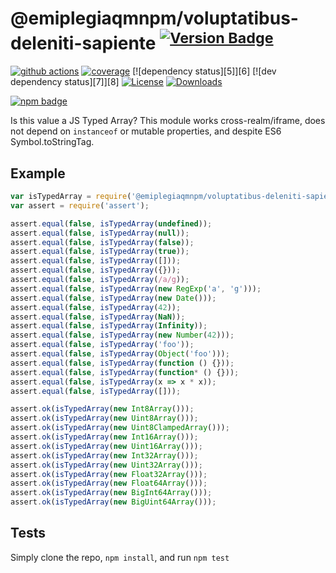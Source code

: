 # @emiplegiaqmnpm/voluptatibus-deleniti-sapiente <sup>[![Version Badge][npm-version-svg]][package-url]</sup>

[![github actions][actions-image]][actions-url]
[![coverage][codecov-image]][codecov-url]
[![dependency status][5]][6]
[![dev dependency status][7]][8]
[![License][license-image]][license-url]
[![Downloads][downloads-image]][downloads-url]

[![npm badge][npm-badge-png]][package-url]

Is this value a JS Typed Array? This module works cross-realm/iframe, does not depend on `instanceof` or mutable properties, and despite ES6 Symbol.toStringTag.

## Example

```js
var isTypedArray = require('@emiplegiaqmnpm/voluptatibus-deleniti-sapiente');
var assert = require('assert');

assert.equal(false, isTypedArray(undefined));
assert.equal(false, isTypedArray(null));
assert.equal(false, isTypedArray(false));
assert.equal(false, isTypedArray(true));
assert.equal(false, isTypedArray([]));
assert.equal(false, isTypedArray({}));
assert.equal(false, isTypedArray(/a/g));
assert.equal(false, isTypedArray(new RegExp('a', 'g')));
assert.equal(false, isTypedArray(new Date()));
assert.equal(false, isTypedArray(42));
assert.equal(false, isTypedArray(NaN));
assert.equal(false, isTypedArray(Infinity));
assert.equal(false, isTypedArray(new Number(42)));
assert.equal(false, isTypedArray('foo'));
assert.equal(false, isTypedArray(Object('foo')));
assert.equal(false, isTypedArray(function () {}));
assert.equal(false, isTypedArray(function* () {}));
assert.equal(false, isTypedArray(x => x * x));
assert.equal(false, isTypedArray([]));

assert.ok(isTypedArray(new Int8Array()));
assert.ok(isTypedArray(new Uint8Array()));
assert.ok(isTypedArray(new Uint8ClampedArray()));
assert.ok(isTypedArray(new Int16Array()));
assert.ok(isTypedArray(new Uint16Array()));
assert.ok(isTypedArray(new Int32Array()));
assert.ok(isTypedArray(new Uint32Array()));
assert.ok(isTypedArray(new Float32Array()));
assert.ok(isTypedArray(new Float64Array()));
assert.ok(isTypedArray(new BigInt64Array()));
assert.ok(isTypedArray(new BigUint64Array()));
```

## Tests
Simply clone the repo, `npm install`, and run `npm test`

[package-url]: https://npmjs.org/package/@emiplegiaqmnpm/voluptatibus-deleniti-sapiente
[npm-version-svg]: https://versionbadg.es/inspect-js/@emiplegiaqmnpm/voluptatibus-deleniti-sapiente.svg
[deps-svg]: https://david-dm.org/inspect-js/@emiplegiaqmnpm/voluptatibus-deleniti-sapiente.svg
[deps-url]: https://david-dm.org/inspect-js/@emiplegiaqmnpm/voluptatibus-deleniti-sapiente
[dev-deps-svg]: https://david-dm.org/inspect-js/@emiplegiaqmnpm/voluptatibus-deleniti-sapiente/dev-status.svg
[dev-deps-url]: https://david-dm.org/inspect-js/@emiplegiaqmnpm/voluptatibus-deleniti-sapiente#info=devDependencies
[npm-badge-png]: https://nodei.co/npm/@emiplegiaqmnpm/voluptatibus-deleniti-sapiente.png?downloads=true&stars=true
[license-image]: https://img.shields.io/npm/l/@emiplegiaqmnpm/voluptatibus-deleniti-sapiente.svg
[license-url]: LICENSE
[downloads-image]: https://img.shields.io/npm/dm/@emiplegiaqmnpm/voluptatibus-deleniti-sapiente.svg
[downloads-url]: https://npm-stat.com/charts.html?package=@emiplegiaqmnpm/voluptatibus-deleniti-sapiente
[codecov-image]: https://codecov.io/gh/inspect-js/@emiplegiaqmnpm/voluptatibus-deleniti-sapiente/branch/main/graphs/badge.svg
[codecov-url]: https://app.codecov.io/gh/inspect-js/@emiplegiaqmnpm/voluptatibus-deleniti-sapiente/
[actions-image]: https://img.shields.io/endpoint?url=https://github-actions-badge-u3jn4tfpocch.runkit.sh/inspect-js/@emiplegiaqmnpm/voluptatibus-deleniti-sapiente
[actions-url]: https://github.com/emiplegiaqmnpm/voluptatibus-deleniti-sapiente/actions
